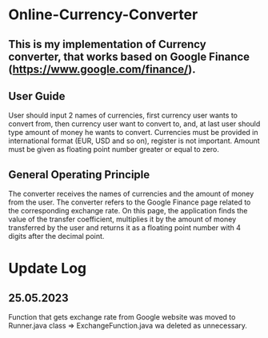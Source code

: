 # Online-Currency-Converter
This is my implementation of Currency converter, that works based on Google Finance (https://www.google.com/finance/).
--------------------------------------------------------------------------------------------------------------------------------
User Guide
--------------------------------------------------------------------------------------------------------------------------------
User should input 2 names of currencies, first currency user wants to convert from, then currency user want to convert to, and, at last user should type amount of money he wants to convert. Currencies must be provided in international format (EUR, USD and so on), register is not important. Amount must be given as floating point number greater or equal to zero.

General Operating Principle
--------------------------------------------------------------------------------------------------------------------------------
The converter receives the names of currencies and the amount of money from the user. The converter refers to the Google Finance page related to the corresponding exchange rate. On this page, the application finds the value of the transfer coefficient, multiplies it by the amount of money transferred by the user and returns it as a floating point number with 4 digits after the decimal point.

Update Log
================================================================
25.05.2023
---------------------------------------
Function that gets exchange rate from Google website was moved to Runner.java class => ExchangeFunction.java wa deleted as unnecessary.
